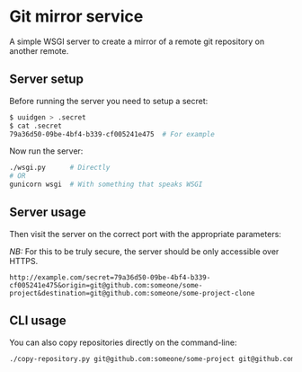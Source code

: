 Git mirror service
===

A simple WSGI server to create a mirror of a remote git repository
on another remote.

Server setup
---

Before running the server you need to setup a secret:

``` bash
$ uuidgen > .secret
$ cat .secret
79a36d50-09be-4bf4-b339-cf005241e475  # For example
```

Now run the server:

``` bash
./wsgi.py      # Directly
# OR
gunicorn wsgi  # With something that speaks WSGI
```

Server usage
---

Then visit the server on the correct port with the appropriate parameters:

*NB:* For this to be truly secure, the server should be only accessible over HTTPS.

```
http://example.com/secret=79a36d50-09be-4bf4-b339-cf005241e475&origin=git@github.com:someone/some-project&destination=git@github.com:someone/some-project-clone
```

CLI usage
---

You can also copy repositories directly on the command-line:

``` bash
./copy-repository.py git@github.com:someone/some-project git@github.com:someone/some-project-clone
```
